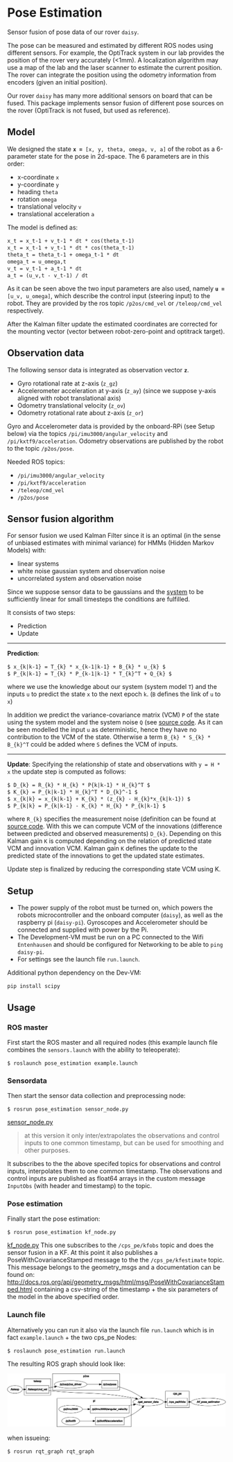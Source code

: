 Pose Estimation
===============

Sensor fusion of pose data of our rover `daisy`.

The pose can be measured and estimated by different ROS nodes using different
sensors. For example, the OptiTrack system in our lab provides the position of
the rover very accurately (<1mm). A localization algorithm may use a map of the
lab and the laser scanner to estimate the current position. The rover can
integrate the position using the odometry information from encoders (given an
initial position).

Our rover `daisy` has many more additional sensors on board that can be
fused. This package implements sensor fusion of different pose sources on the
rover (OptiTrack is not fused, but used as reference).

Model
-----

We designed the state **__`x = `__**`[x, y, theta, omega, v, a]` of the robot as a 6-parameter state for the pose in 2d-space.
The 6 parameters are in this order:
* x-coordinate `x`
* y-coordinate `y`
* heading `theta`
* rotation `omega`
* translational velocity `v`
* translational acceleration `a`

The model is defined as:
```
x_t = x_t-1 + v_t-1 * dt * cos(theta_t-1)
x_t = x_t-1 + v_t-1 * dt * cos(theta_t-1)
theta_t = theta_t-1 + omega_t-1 * dt
omega_t = u_omega,t
v_t = v_t-1 + a_t-1 * dt
a_t = (u_v,t - v_t-1) / dt
```

As it can be seen above the two input parameters are also used, namely **__`u = `__**`[u_v, u_omega]`, which describe the control input (steering input) to the robot. 
They are provided by the ros topic `/p2os/cmd_vel` or `/teleop/cmd_vel` respectively.

After the Kalman filter update the estimated coordinates are corrected for the mounting vector (vector between robot-zero-point and optitrack target).

Observation data
----------------

The following sensor data is integrated as observation vector **__`z`__**.
* Gyro rotational rate at z-axis (`z_gz`)
* Accelerometer acceleration at y-axis (`z_ay`) (since we suppose y-axis aligned with robot translational axis)
* Odometry translational velocity (`z_ov`)
* Odometry rotational rate about z-axis (`z_or`)

Gyro and Accelerometer data is provided by the onboard-RPi (see Setup below) via the topics `/pi/imu3000/angular_velocity` and `/pi/kxtf9/acceleration`.
Odometry observations are published by the robot to the topic `/p2os/pose`.

Needed ROS topics:
* `/pi/imu3000/angular_velocity`
* `/pi/kxtf9/acceleration`
* `/teleop/cmd_vel`
* `/p2os/pose`

Sensor fusion algorithm
-----------------------

For sensor fusion we used Kalman Filter since it is an optimal (in the sense of unbiased estimates with minimal variance) for HMMs (Hidden Markov Models) with:

* linear systems
* white noise gaussian system and observation noise
* uncorrelated system and observation noise

Since we suppose sensor data to be gaussians and the [system](#model) to be sufficiently linear for small timesteps the conditions are fulfilled. 

It consists of two steps:

* Prediction
* Update

-----
**Prediction**:

```
$ x_{k|k-1} = T_{k} * x_{k-1|k-1} + B_{k} * u_{k} $
$ P_{k|k-1} = T_{k} * P_{k-1|k-1} * T_{k}^T + Q_{k} $
```

where we use the knowledge about our system (system model `T`) and the inputs `u` to predict the state `x` to the next epoch `k`. (`B` defines the link of `u` to `x`)

In addition we predict the variance-covariance matrix (VCM) `P` of the state using the system model and the system noise `Q` (see [source code](https://github.com/tomas-thalmann/demos_ros/blob/1c65f3dd64034ebd96f837e773beaaec1ed45ffe/pose_estimation/scripts/kf_node.py#L51-L52). As it can be seen modelled the input `u` as deterministic, hence they have no contribution to the VCM of the state. Otherwise a term `B_{k} * S_{k} * B_{k}^T` could be added where `S` defines the VCM of inputs.

-----

**Update**:
Specifying the relationship of state and observations with `y = H * x` the update step is computed as follows:

```
$ D_{k} = R_{k} * H_{k} * P{k|k-1} * H_{k}^T $
$ K_{k} = P_{k|k-1} * H_{k}^T * D_{k}^-1 $
$ x_{k|k} = x_{k|k-1} + K_{k} * (z_{k} - H_{k}*x_{k|k-1}) $
$ P_{k|k} = P_{k|k-1} - K_{k} * H_{k} * P_{k|k-1} $
```

where `R_{k}` specifies the measurement noise (definition can be found at [source code](https://github.com/tomas-thalmann/demos_ros/blob/1c65f3dd64034ebd96f837e773beaaec1ed45ffe/pose_estimation/scripts/kf_node.py#L65-L69). With this we can compute VCM of the innovations (difference between predicted and observed measurements) `D_{k}`. Depending on this Kalman gain `K` is computed depending on the relation of predicted state VCM and innovation VCM. Kalman gain `K` defines the update to the predicted state of the innovations to get the updated state estimates.

Update step is finalized by reducing the corresponding state VCM using K.

Setup
-----

* The power supply of the robot must be turned on, which powers the robots microcontroller and the onboard computer (`daisy`), 
as well as the raspberry pi (`daisy-pi`). Gyroscopes and Accelerometer should be connected and supplied with power by the Pi.
* The Development-VM must be run on a PC connected to the Wifi `Entenhausen` and should be configured for Networking to be able to `ping daisy-pi`.
* For settings see the launch file `run.launch`.
  
Additional python dependency on the Dev-VM:

```
pip install scipy
```


Usage
-----

### ROS master

First start the ROS master and all required nodes (this example launch file combines the `sensors.launch` with the ability to teleoperate):
```
$ roslaunch pose_estimation example.launch
```

### Sensordata

Then start the sensor data collection and preprocessing node:
```
$ rosrun pose_estimation sensor_node.py
```
[sensor_node.py](scripts/sensor_node.py)
> at this version it only inter/extrapolates the observations and control inputs to one common timestamp, but can be used for smoothing and other purposes.

It subscribes to the the above specifed topics for observations and control inputs, interpolates them to one common timestamp.
The observations and control inputs are published as float64 arrays in the custom message `InputObs` (with header and timestamp) to the topic.

### Pose estimation

Finally start the pose estimation:
```
$ rosrun pose_estimation kf_node.py
```
[kf_node.py](scripts/kf_node.py)
This one subscribes to the `/cps_pe/kfobs` topic and does the sensor fusion in a KF. At this point it also publishes a PoseWithCovarianceStamped message to the the `/cps_pe/kfestimate` topic.
This message belongs to the geometry_msgs and a documentation can be found on: http://docs.ros.org/api/geometry_msgs/html/msg/PoseWithCovarianceStamped.html
containing a csv-string of the timestamp + the six parameters of the model in the above specified order.

### Launch file

Alternatively you can run it also via the launch file `run.launch` which is in fact `example.launch` + the two cps_pe Nodes:

```
$ roslaunch pose_estimation run.launch
```

The resulting ROS graph should look like:

![ROS graph](docs/rosgraph.png?raw=true "ROS graph")

when issueing:

```
$ rosrun rqt_graph rqt_graph
```


